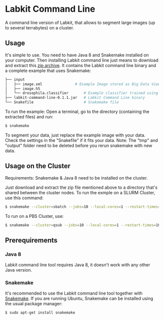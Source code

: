 # Labkit Command Line

A command line version of Labkit, that allows to segment large images (up to several terrabytes) on a cluster.

## Usage

It's simple to use. You need to have Java 8 and Snakemake installed on your computer.
Then installing Labkit command line just means to download and extract this [zip archive](
https://github.com/maarzt/labkit-command-line/releases/download/v0.1.4/labkit-snakemake-exmaple-0.1.4.zip).
It contains the Labkit command line binary and a complete example that uses Snakemake:
```bash
├── input
│   ├── image.xml               # Example Image stored as Big Data View XML + HDF5
│   ├── image.h5                
│   └── drosophila.classifier       # Example classifier trained using the Labkit FIJI Plugin.
├── labkit-command-line-0.1.1.jar   # Labkit Command Line binary
└── Snakefile                       # Snakemake file
```

To run the example: Open a terminal, go to the directory (containing the extracted files) and run:
```sh
$ snakemake
```

To segment your data, just replace the example image with your data. Check the settings in the "Snakefile" if it fits your data. Note: The "tmp" and "output" folder need to be deleted before you rerun snakemake with new data.

## Usage on the Cluster

Requirements: Snakemake & Java 8 need to be installed on the cluster.

Just download and extract the zip file mentioned above to a directory that's shared between the cluster nodes. 
To run the exmple on a SLURM Cluster, use this command:
```sh
$ snakemake --cluster=sbatch --jobs=10 --local-cores=1 --restart-times=10 
```
To run on a PBS Cluster, use:
```sh
$ snakemake --cluster=qsub --jobs=10 --local-cores=1 --restart-times=10 
```

## Prerequirements

### Java 8

Labkit command line tool requires Java 8, it doesn't work with any other Java version.

### Snakemake

It's recommended to use the Labkit command line tool together with [Snakemake](https://snakemake.readthedocs.io/en/stable/).
If you are running Ubuntu, Snakemake can be installed using the usual package manager:
```sh
$ sudo apt-get install snakemake
```
